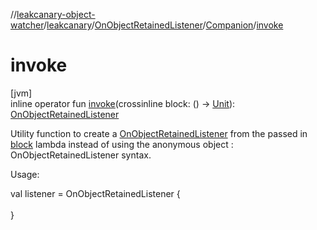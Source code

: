 //[leakcanary-object-watcher](../../../../index.md)/[leakcanary](../../index.md)/[OnObjectRetainedListener](../index.md)/[Companion](index.md)/[invoke](invoke.md)

# invoke

[jvm]\
inline operator fun [invoke](invoke.md)(crossinline block: () -&gt; [Unit](https://kotlinlang.org/api/latest/jvm/stdlib/kotlin/-unit/index.html)): [OnObjectRetainedListener](../index.md)

Utility function to create a [OnObjectRetainedListener](../index.md) from the passed in [block](invoke.md) lambda instead of using the anonymous object : OnObjectRetainedListener syntax.

Usage:

val listener = OnObjectRetainedListener {\
\
}
